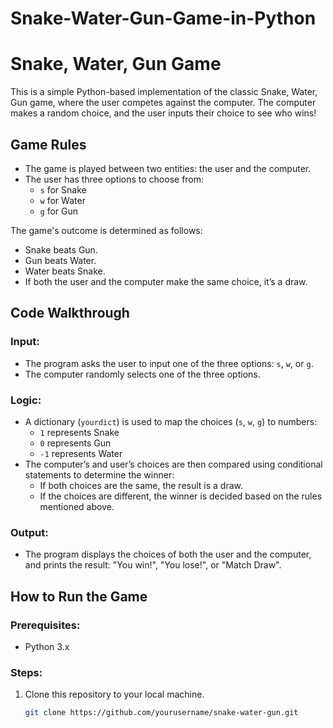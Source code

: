 # Snake-Water-Gun-Game-in-Python

# Snake, Water, Gun Game

This is a simple Python-based implementation of the classic Snake, Water, Gun game, where the user competes against the computer. The computer makes a random choice, and the user inputs their choice to see who wins!

## Game Rules

- The game is played between two entities: the user and the computer.
- The user has three options to choose from:
  - `s` for Snake
  - `w` for Water
  - `g` for Gun

The game's outcome is determined as follows:

- Snake beats Gun.
- Gun beats Water.
- Water beats Snake.
- If both the user and the computer make the same choice, it’s a draw.

## Code Walkthrough

### Input:
- The program asks the user to input one of the three options: `s`, `w`, or `g`.
- The computer randomly selects one of the three options.

### Logic:
- A dictionary (`yourdict`) is used to map the choices (`s`, `w`, `g`) to numbers:
  - `1` represents Snake
  - `0` represents Gun
  - `-1` represents Water
- The computer’s and user’s choices are then compared using conditional statements to determine the winner:
  - If both choices are the same, the result is a draw.
  - If the choices are different, the winner is decided based on the rules mentioned above.

### Output:
- The program displays the choices of both the user and the computer, and prints the result: "You win!", "You lose!", or "Match Draw".

## How to Run the Game

### Prerequisites:
- Python 3.x

### Steps:
1. Clone this repository to your local machine.
   ```bash
   git clone https://github.com/yourusername/snake-water-gun.git
